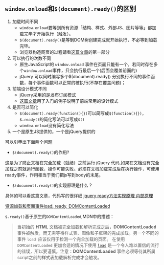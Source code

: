 ## `window.onload`和`$(document).ready()`的区别

1. 加载时间不同
   - `window.onload`要等到所有资源「结构、样式、外部JS、图片等等」都加载完毕才开始执行（触发）。
   - `$(document).ready()`是等到DOM树创建完成就开始执行，不必等到加载完毕。
   - 浏览器构造网页的过程请看[这篇文章](https://www.jianshu.com/p/39cec6d863a3)的第一部分
2. 可以执行的次数不同
   - 原生JavaScript的 `window.onload` 事件在页面只能有一个，若同时存在多个`window.onload`事件，只会执行最后一个(后面会覆盖前面的)
   - jQuery 可以同时编写多个$(document).ready() 分别执行不同的事件函数，每个事件函数可以正常的被执行(不存在覆盖问题)；
3. 前端设计模式不同
   - jQuery采用的是发布订阅模式
   - [这篇文章](https://link.jianshu.com/?t=https://github.com/a775691134/blog/blob/master/%E9%AB%98%E7%BA%A7/%E5%89%8D%E7%AB%AF%E5%B8%B8%E8%A7%81%E8%AE%BE%E8%AE%A1%E6%A8%A1%E5%BC%8F.md)用了入门的例子说明了前端常用的设计模式
4. 是否可以简化
   - `$(document).ready(function(){})`可以简写成`$(function(){})`，`$.ready()`的简化写法可以写成`$()`
   - `window.onload`没有简化写法
5. 一个是原生JS提供的，一个是jQuery提供的

可以引申出下面两个问题

- `$(document).ready()`的作用?

这是为了防止文档在完全加载（就绪）之前运行 jQuery 代码,如果在文档没有完全加载之前就运行函数，操作可能失败。必须在文档加载完成后在执行操作，可使用ready事件，作用相当于我们把js写到body的末尾。

- `$(document).ready()`的实现原理是什么？

具体的可以看这篇文章，代码写的很详细
[jquery ready方法实现原理 内部原理](https://link.jianshu.com/?t=http://www.cnblogs.com/gada/p/3169720.html)

[资源加载和页面事件load, ready, DOMContentLoaded](https://zhuanlan.zhihu.com/p/30283138)

`$.ready()`基于原生的`DOMContentLoaded`,MDN中的描述：

> 当初始的 **HTML** 文档被完全加载和解析完成之后，**DOMContentLoaded** 事件被触发，而无需等待样式表、图像和子框架的完成加载。另一个不同的事件 `load `应该仅用于检测一个完全加载的页面。 在使用 `DOMContentLoaded` 更加合适的情况下使用 [`load`](https://developer.mozilla.org/en-US/docs/Mozilla_event_reference/load) 是一个令人难以置信的流行的错误，所以要谨慎。注意：**DOMContentLoaded** 事件必须等待其所属script之前的样式表加载解析完成才会触发。